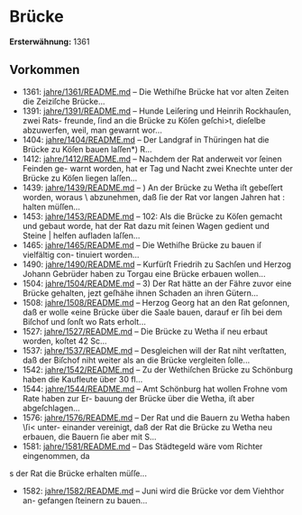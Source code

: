 # Brücke

**Ersterwähnung:** 1361

## Vorkommen
- 1361: [jahre/1361/README.md](../jahre/1361/README.md) – Die Wethiſhe Brücke hat vor alten Zeiten die
Zeiziſche Brücke...
- 1391: [jahre/1391/README.md](../jahre/1391/README.md) – Hunde Leiſering und Heinrih Rockhauſen, zwei Rats-
freunde, ſind an die Brücke zu Köſen geſchi>t, dieſelbe
abzuwerfen, weil, man gewarnt wor...
- 1404: [jahre/1404/README.md](../jahre/1404/README.md) – Der Landgraf in Thüringen hat die Brücke zu Köſen
bauen laſſen*) R...
- 1412: [jahre/1412/README.md](../jahre/1412/README.md) – Nachdem der Rat anderweit vor ſeinen Feinden ge-
warnt worden, hat er Tag und Nacht zwei Knechte unter
der Brücke zu Köſen liegen laſſen...
- 1439: [jahre/1439/README.md](../jahre/1439/README.md) – ) An der Brücke zu Wetha iſt gebeſſert worden, woraus
\ abzunehmen, daß ſie der Rat vor langen Jahren hat
: halten müſſen...
- 1453: [jahre/1453/README.md](../jahre/1453/README.md) – 102:
Als die Brücke zu Köſen gemacht und gebaut worde,
hat der Rat dazu mit ſeinen Wagen gedient und Steine |
helfen aufladen laſſen...
- 1465: [jahre/1465/README.md](../jahre/1465/README.md) – Die Wethiſhe Brücke zu bauen iſ vielfältig con-
tinuiert worden...
- 1490: [jahre/1490/README.md](../jahre/1490/README.md) – Kurfürſt Friedrih zu Sachſen und Herzog Johann
Gebrüder haben zu Torgau eine Brücke erbauen wollen...
- 1504: [jahre/1504/README.md](../jahre/1504/README.md) – 3) Der Rat hätte an der Fähre zuvor eine Brücke
gehalten, jezt geſhähe ihnen Schaden an ihren Gütern...
- 1508: [jahre/1508/README.md](../jahre/1508/README.md) – Herzog Georg hat an den Rat geſonnen, daß er wolle
«eine Brücke über die Saale bauen, darauf er ſih bei dem
Biſchof und ſonſt wo Rats erholt...
- 1527: [jahre/1527/README.md](../jahre/1527/README.md) – Die Brücke zu Wetha iſ neu erbaut worden, koſtet
42 Sc...
- 1537: [jahre/1537/README.md](../jahre/1537/README.md) – Desgleichen will der
Rat niht verſtatten, daß der Biſchof niht weiter als an
die Brücke vergleiten ſolle...
- 1542: [jahre/1542/README.md](../jahre/1542/README.md) – Zu der Wethiſchen Brücke zu Schönburg haben die
Kaufleute über 30 fl...
- 1544: [jahre/1544/README.md](../jahre/1544/README.md) – Amt
Schönburg hat wollen Frohne vom Rate haben zur Er-
bauung der Brücke über die Wetha, iſt aber abgeſchlagen...
- 1576: [jahre/1576/README.md](../jahre/1576/README.md) – Der Rat und die Bauern zu Wetha haben \ſi< unter-
einander vereinigt, daß der Rat die Brücke zu Wetha
neu erbauen, die Bauern ſie aber mit S...
- 1581: [jahre/1581/README.md](../jahre/1581/README.md) – Das Städtegeld wäre vom Richter eingenommen, da

s der Rat die Brücke erhalten müſſe...
- 1582: [jahre/1582/README.md](../jahre/1582/README.md) – Juni wird die Brücke vor dem Viehthor an-
gefangen ſteinern zu bauen...
